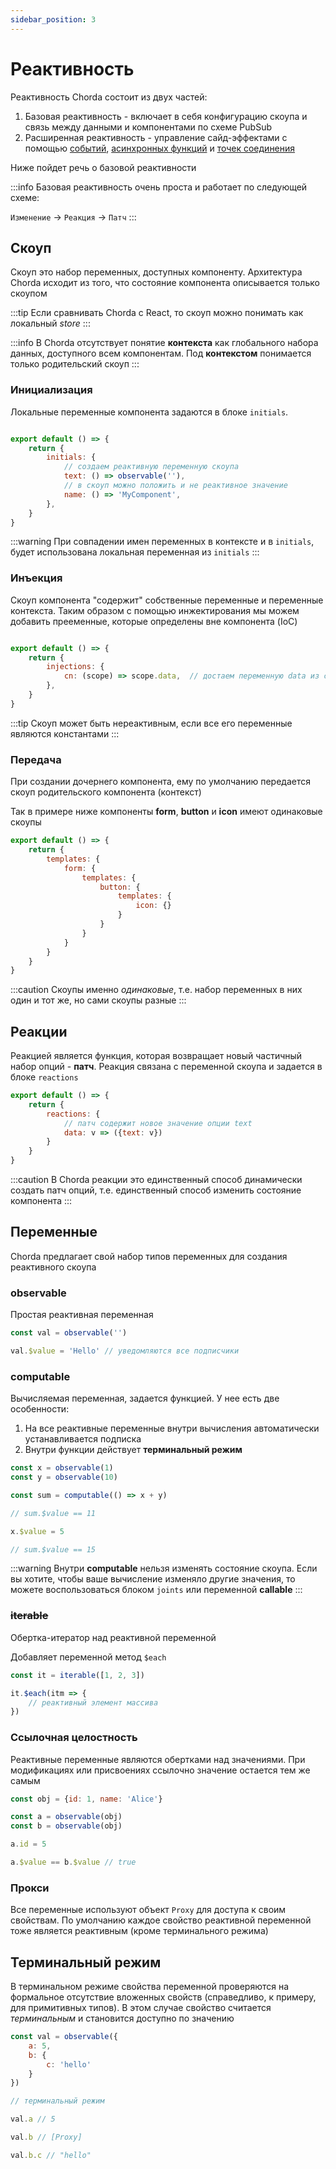 ```yaml
---
sidebar_position: 3
---
```

# Реактивность

Реактивность Chorda состоит из двух частей:
1. Базовая реактивность - включает в себя конфигурацию скоупа и связь между данными и компонентами по схеме PubSub
2. Расширенная реактивность - управление сайд-эффектами с помощью [событий](../learn-advanced/events), [асинхронных функций](../learn-advanced/callable) и [точек соединения](../learn-advanced/joints)

Ниже пойдет речь о базовой реактивности

:::info
Базовая реактивность очень проста и работает по следующей схеме:

`Изменение` -> `Реакция` -> `Патч`
:::

## Скоуп

Скоуп это набор переменных, доступных компоненту. Архитектура Chorda исходит из того, что состояние компонента описывается только скоупом

:::tip
Если сравнивать Chorda с React, то скоуп можно понимать как локальный *store*
:::

:::info
В Chorda отсутствует понятие **контекста** как глобального набора данных, доступного всем компонентам. Под **контекстом** понимается только родительский скоуп
:::

### Инициализация

Локальные переменные компонента задаются в блоке `initials`. 

```javascript

export default () => {
    return {
        initials: {
            // создаем реактивную переменную скоупа
            text: () => observable(''),
            // в скоуп можно положить и не реактивное значение
            name: () => 'MyComponent',
        },
    }
}
```

:::warning
При совпадении имен переменных в контексте и в `initials`, будет использована локальная переменная из `initials`
:::

### Инъекция

Скоуп компонента "содержит" собственные переменные и переменные контекста. Таким образом с помощью инжектирования мы можем добавить прееменные, которые определены вне компонента (IoC)

```javascript

export default () => {
    return {
        injections: {
            cn: (scope) => scope.data,  // достаем переменную data из скоупа
        },
    }
}
```

:::tip
Скоуп может быть нереактивным, если все его переменные являются константами
:::

### Передача

При создании дочернего компонента, ему по умолчанию передается скоуп родительского компонента (контекст)

Так в примере ниже компоненты **form**, **button** и **icon** имеют одинаковые скоупы

```javascript
export default () => {
    return {
        templates: {
            form: {
                templates: {
                    button: {
                        templates: {
                            icon: {}
                        }
                    }
                }
            }
        }
    }
}
```

:::caution
Скоупы именно *одинаковые*, т.е. набор переменных в них один и тот же, но сами скоупы разные
:::

## Реакции

Реакцией является функция, которая возвращает новый частичный набор опций - **патч**. Реакция связана с переменной скоупа и задается в блоке `reactions`

```javascript
export default () => {
    return {
        reactions: {
            // патч содержит новое значение опции text
            data: v => ({text: v})
        }
    }
}

```

:::caution
В Chorda реакции это единственный способ динамически создать патч опций, т.е. единственный способ изменить состояние компонента
:::

##  Переменные

Chorda предлагает свой набор типов переменных для создания реактивного скоупа


### observable

Простая реактивная переменная

```javascript
const val = observable('')

val.$value = 'Hello' // уведомляются все подписчики
```

### computable

Вычисляемая переменная, задается функцией. У нее есть две особенности:
1. На все реактивные переменные внутри вычисления автоматически устанавливается подписка
2. Внутри функции действует **терминальный режим**

```javascript
const x = observable(1)
const y = observable(10)

const sum = computable(() => x + y)

// sum.$value == 11

x.$value = 5

// sum.$value == 15

```

:::warning
Внутри **computable** нельзя изменять состояние скоупа. Если вы хотите, чтобы ваше вычисление изменяло другие значения, то можете воспользоваться блоком `joints` или переменной **callable**
:::


### ~~iterable~~

Обертка-итератор над реактивной переменной

Добавляет переменной метод `$each`

```javascript
const it = iterable([1, 2, 3])

it.$each(itm => {
    // реактивный элемент массива
})
```

### Ссылочная целостность

Реактивные переменные являются обертками над значениями. При модификациях или присвоениях ссылочно значение остается тем же самым

```javascript
const obj = {id: 1, name: 'Alice'}

const a = observable(obj)
const b = observable(obj)

a.id = 5

a.$value == b.$value // true

```

### Прокси

Все переменные используют объект `Proxy` для доступа к своим свойствам. По умолчанию каждое свойство реактивной переменной тоже является реактивным (кроме терминального режима)


## Терминальный режим

В терминальном режиме свойства переменной проверяются на формальное отсутствие вложенных свойств (справедливо, к примеру, для примитивных типов). В этом случае свойство считается *терминальным* и становится доступно по значению

```javascript
const val = observable({
    a: 5,
    b: {
        c: 'hello'
    }
})

// терминальный режим

val.a // 5

val.b // [Proxy]

val.b.c // "hello"

```



